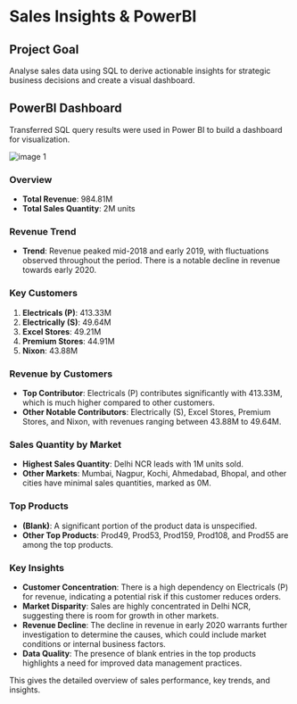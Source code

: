 <h1>Sales Insights & PowerBI</h1>

<h2>Project Goal</h2>
<p>Analyse sales data using SQL to derive actionable insights for strategic business decisions and create a visual dashboard.</p>

<h2>PowerBI Dashboard</h2>
<p>Transferred SQL query results were used in Power BI to build a dashboard for visualization.</p>

![image 1](https://github.com/RajalakshmiSubramanian11/Small-Project/assets/173561058/3182bdad-ccdf-486d-a582-bbfc7672b6f8)

### Overview
- **Total Revenue**: 984.81M
- **Total Sales Quantity**: 2M units

### Revenue Trend
- **Trend**: Revenue peaked mid-2018 and early 2019, with fluctuations observed throughout the period. There is a notable decline in revenue towards early 2020.

### Key Customers
1. **Electricals (P)**: 413.33M
2. **Electrically (S)**: 49.64M
3. **Excel Stores**: 49.21M
4. **Premium Stores**: 44.91M
5. **Nixon**: 43.88M

### Revenue by Customers
- **Top Contributor**: Electricals (P) contributes significantly with 413.33M, which is much higher compared to other customers.
- **Other Notable Contributors**: Electrically (S), Excel Stores, Premium Stores, and Nixon, with revenues ranging between 43.88M to 49.64M.

### Sales Quantity by Market
- **Highest Sales Quantity**: Delhi NCR leads with 1M units sold.
- **Other Markets**: Mumbai, Nagpur, Kochi, Ahmedabad, Bhopal, and other cities have minimal sales quantities, marked as 0M.

### Top Products
- **(Blank)**: A significant portion of the product data is unspecified.
- **Other Top Products**: Prod49, Prod53, Prod159, Prod108, and Prod55 are among the top products.

### Key Insights
- **Customer Concentration**: There is a high dependency on Electricals (P) for revenue, indicating a potential risk if this customer reduces orders.
- **Market Disparity**: Sales are highly concentrated in Delhi NCR, suggesting there is room for growth in other markets.
- **Revenue Decline**: The decline in revenue in early 2020 warrants further investigation to determine the causes, which could include market conditions or internal business factors.
- **Data Quality**: The presence of blank entries in the top products highlights a need for improved data management practices.

This gives the detailed overview of sales performance, key trends, and insights.
